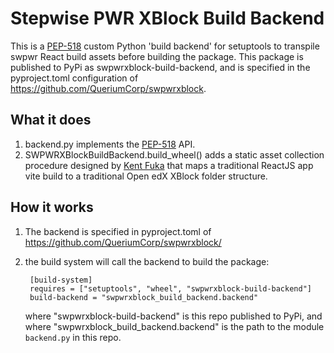 # Stepwise PWR XBlock Build Backend

This is a [PEP-518](https://peps.python.org/pep-0518/) custom Python 'build backend' for setuptools to transpile swpwr React build assets before building the package.
This package is published to PyPi as swpwrxblock-build-backend, and is specified in the pyproject.toml configuration of https://github.com/QueriumCorp/swpwrxblock.

## What it does

1. backend.py implements the [PEP-518](https://peps.python.org/pep-0518/) API.
2. SWPWRXBlockBuildBackend.build_wheel() adds a static asset collection procedure designed by [Kent Fuka](https://github.com/kentfuka) that maps a traditional ReactJS app vite build to a traditional Open edX XBlock folder structure.

## How it works

1.  The backend is specified in pyproject.toml of https://github.com/QueriumCorp/swpwrxblock/
2.  the build system will call the backend to build the package:

         [build-system]
         requires = ["setuptools", "wheel", "swpwrxblock-build-backend"]
         build-backend = "swpwrxblock_build_backend.backend"

    where "swpwrxblock-build-backend" is this repo published to PyPi,
    and where "swpwrxblock_build_backend.backend" is the path to the module `backend.py` in this repo.
